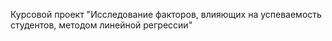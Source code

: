 Курсовой проект "Исследование факторов, влияющих на успеваемость студентов, методом линейной регрессии"
